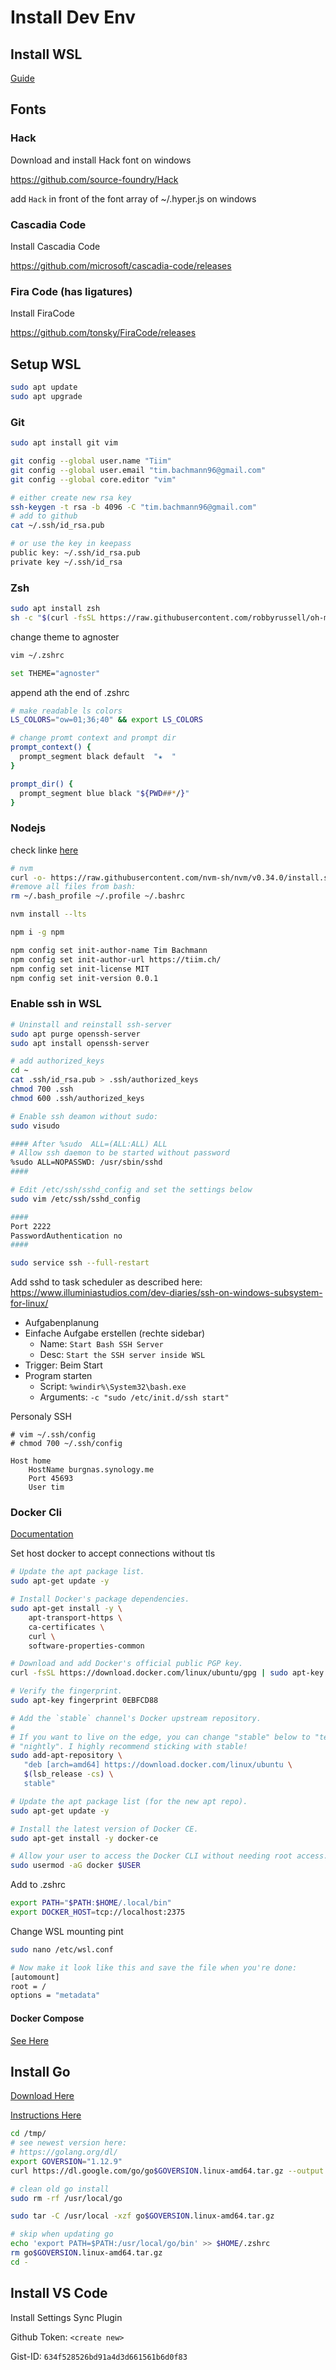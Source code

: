 # Install Dev Env
## Install WSL

[Guide](https://docs.microsoft.com/en-us/windows/wsl/install-win10)



## Fonts

### Hack
Download and install Hack font on windows

https://github.com/source-foundry/Hack

add `Hack` in front of the font array of ~/.hyper.js on windows

### Cascadia Code

Install Cascadia Code

https://github.com/microsoft/cascadia-code/releases

### Fira Code (has ligatures)

Install FiraCode

https://github.com/tonsky/FiraCode/releases

## Setup WSL

```sh
sudo apt update
sudo apt upgrade
```

### Git

```sh
sudo apt install git vim

git config --global user.name "Tiim"
git config --global user.email "tim.bachmann96@gmail.com"
git config --global core.editor "vim"

# either create new rsa key
ssh-keygen -t rsa -b 4096 -C "tim.bachmann96@gmail.com"
# add to github
cat ~/.ssh/id_rsa.pub

# or use the key in keepass
public key: ~/.ssh/id_rsa.pub
private key ~/.ssh/id_rsa
```
### Zsh

```sh
sudo apt install zsh
sh -c "$(curl -fsSL https://raw.githubusercontent.com/robbyrussell/oh-my-zsh/master/tools/install.sh)"
```

change theme to agnoster

```sh
vim ~/.zshrc

set THEME="agnoster"
```

append ath the end of .zshrc

```sh
# make readable ls colors
LS_COLORS="ow=01;36;40" && export LS_COLORS 

# change promt context and prompt dir 
prompt_context() {
  prompt_segment black default  "★  "
}

prompt_dir() {
  prompt_segment blue black "${PWD##*/}"
}
```


### Nodejs

check linke [here](https://github.com/nvm-sh/nvm#installation-and-update)

```sh
# nvm
curl -o- https://raw.githubusercontent.com/nvm-sh/nvm/v0.34.0/install.sh | bash
#remove all files from bash:
rm ~/.bash_profile ~/.profile ~/.bashrc

nvm install --lts

npm i -g npm

npm config set init-author-name Tim Bachmann
npm config set init-author-url https://tiim.ch/
npm config set init-license MIT
npm config set init-version 0.0.1
```

### Enable ssh in WSL

```sh
# Uninstall and reinstall ssh-server
sudo apt purge openssh-server
sudo apt install openssh-server

# add authorized_keys
cd ~
cat .ssh/id_rsa.pub > .ssh/authorized_keys
chmod 700 .ssh
chmod 600 .ssh/authorized_keys

# Enable ssh deamon without sudo:
sudo visudo

#### After %sudo  ALL=(ALL:ALL) ALL
# Allow ssh daemon to be started without password
%sudo ALL=NOPASSWD: /usr/sbin/sshd
####

# Edit /etc/ssh/sshd_config and set the settings below
sudo vim /etc/ssh/sshd_config

####
Port 2222
PasswordAuthentication no
####

sudo service ssh --full-restart
```

Add sshd to task scheduler as described here:
https://www.illuminiastudios.com/dev-diaries/ssh-on-windows-subsystem-for-linux/

* Aufgabenplanung
* Einfache Aufgabe erstellen (rechte sidebar)
	* Name: `Start Bash SSH Server`
	* Desc: `Start the SSH server inside WSL`
* Trigger: Beim Start
* Program starten
	* Script: `%windir%\System32\bash.exe`
	* Arguments: `-c "sudo /etc/init.d/ssh start"`

Personaly SSH

```
# vim ~/.ssh/config
# chmod 700 ~/.ssh/config

Host home
	HostName burgnas.synology.me
	Port 45693
	User tim
```

### Docker Cli

[Documentation](https://nickjanetakis.com/blog/setting-up-docker-for-windows-and-wsl-to-work-flawlessly)

Set host docker to accept connections without tls

```sh
# Update the apt package list.
sudo apt-get update -y

# Install Docker's package dependencies.
sudo apt-get install -y \
    apt-transport-https \
    ca-certificates \
    curl \
    software-properties-common

# Download and add Docker's official public PGP key.
curl -fsSL https://download.docker.com/linux/ubuntu/gpg | sudo apt-key add -

# Verify the fingerprint.
sudo apt-key fingerprint 0EBFCD88

# Add the `stable` channel's Docker upstream repository.
#
# If you want to live on the edge, you can change "stable" below to "test" or
# "nightly". I highly recommend sticking with stable!
sudo add-apt-repository \
   "deb [arch=amd64] https://download.docker.com/linux/ubuntu \
   $(lsb_release -cs) \
   stable"

# Update the apt package list (for the new apt repo).
sudo apt-get update -y

# Install the latest version of Docker CE.
sudo apt-get install -y docker-ce

# Allow your user to access the Docker CLI without needing root access.
sudo usermod -aG docker $USER
```

Add to .zshrc
```sh
export PATH="$PATH:$HOME/.local/bin"
export DOCKER_HOST=tcp://localhost:2375
```

Change WSL mounting pint

```sh
sudo nano /etc/wsl.conf

# Now make it look like this and save the file when you're done:
[automount]
root = /
options = "metadata"
```


#### Docker Compose

[See Here](https://github.com/docker/compose/releases)

## Install Go

[Download Here](https://golang.org/dl/)

[Instructions Here](https://golang.org/doc/install)

```sh
cd /tmp/
# see newest version here:
# https://golang.org/dl/
export GOVERSION="1.12.9"
curl https://dl.google.com/go/go$GOVERSION.linux-amd64.tar.gz --output go$GOVERSION.linux-amd64.tar.gz

# clean old go install
sudo rm -rf /usr/local/go

sudo tar -C /usr/local -xzf go$GOVERSION.linux-amd64.tar.gz

# skip when updating go
echo 'export PATH=$PATH:/usr/local/go/bin' >> $HOME/.zshrc
rm go$GOVERSION.linux-amd64.tar.gz
cd -
```

## Install VS Code

Install Settings Sync Plugin

Github Token: `<create new>`

Gist-ID: `634f528526bd91a4d3d661561b6d0f83`
